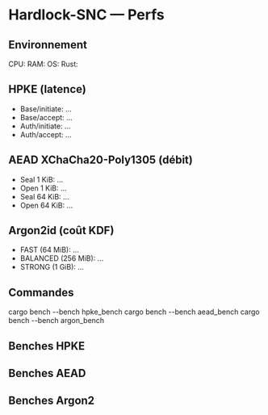 # Hardlock-SNC — Perfs

## Environnement
CPU:
RAM:
OS:
Rust:

## HPKE (latence)
- Base/initiate: …
- Base/accept: …
- Auth/initiate: …
- Auth/accept: …

## AEAD XChaCha20-Poly1305 (débit)
- Seal 1 KiB: …
- Open 1 KiB: …
- Seal 64 KiB: …
- Open 64 KiB: …

## Argon2id (coût KDF)
- FAST (64 MiB): …
- BALANCED (256 MiB): …
- STRONG (1 GiB): …

## Commandes
cargo bench --bench hpke_bench
cargo bench --bench aead_bench
cargo bench --bench argon_bench

## Benches HPKE

## Benches AEAD

## Benches Argon2
